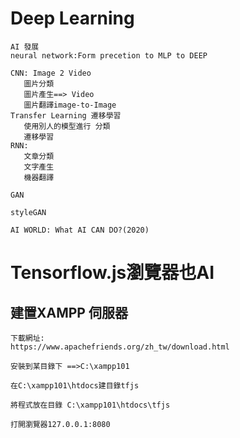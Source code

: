 
# Deep Learning
```
AI 發展
neural network:Form precetion to MLP to DEEP

CNN: Image 2 Video
   圖片分類
   圖片產生==> Video
   圖片翻譯image-to-Image 
Transfer Learning 遷移學習
   使用別人的模型進行 分類
   遷移學習
RNN:
   文章分類
   文字產生
   機器翻譯
```
```
GAN

styleGAN

AI WORLD: What AI CAN DO?(2020)
```

# Tensorflow.js瀏覽器也AI
## 建置XAMPP 伺服器
```
下載網址:
https://www.apachefriends.org/zh_tw/download.html

安裝到某目錄下 ==>C:\xampp101

在C:\xampp101\htdocs建目錄tfjs

將程式放在目錄 C:\xampp101\htdocs\tfjs

打開瀏覽器127.0.0.1:8080
```
